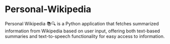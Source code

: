# Personal-Wikipedia
Personal Wikipedia 📚🔍 is a Python application that fetches summarized information from Wikipedia based on user input, offering both text-based summaries and text-to-speech functionality for easy access to information.
